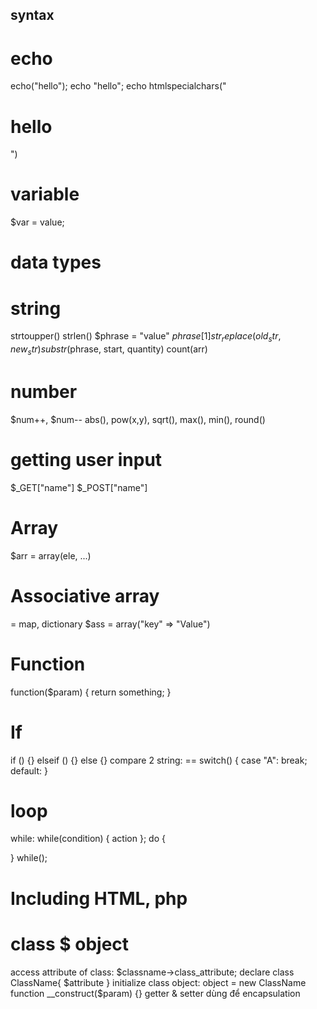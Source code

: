 ## syntax

# echo

echo("hello");
echo "hello";
echo htmlspecialchars("<h1>hello</h1>")

# variable

$var = value;

# data types

# string

strtoupper()
strlen()
$phrase = "value"
$phrase[1]
str_replace(old_str, new_str)
substr($phrase, start, quantity)
count(arr)

# number

$num++, $num--
abs(), pow(x,y), sqrt(), max(), min(), round()

# getting user input

$_GET["name"]
$\_POST["name"]

# Array

$arr = array(ele, ...)

# Associative array

= map, dictionary
$ass = array("key" => "Value")

# Function

function($param) {
return something;
}

# If

if () {} elseif () {} else {}
compare 2 string: ==
switch() {
case "A":
break;
default:
}

# loop

while:
while(condition) {
action
};
do {

} while();

# Including HTML, php
<?php inlude "htmlfile, phpfile" ?>

# class $ object
access attribute of class: $classname->class_attribute;
declare
class ClassName{
  $attribute
}
initialize class object: object = new ClassName
function __construct($param) {}
getter & setter dùng để encapsulation
